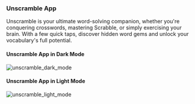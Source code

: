 ### Unscramble App

Unscramble is your ultimate word-solving companion, whether you're conquering crosswords, 
mastering Scrabble, or simply exercising your brain. With a few quick taps, 
discover hidden word gems and unlock your vocabulary's full potential.

#### Unscramble App in Dark Mode
![unscramble_dark_mode](https://github.com/AVidhanR/Unscramble-App/assets/116101537/1858e1bd-0c48-4654-bae9-3e89ed97211e)
#### Unscramble App in Light Mode
![unscramble_light_mode](https://github.com/AVidhanR/Unscramble-App/assets/116101537/0affe026-d4e4-43a1-be89-b9d7504d4790)
